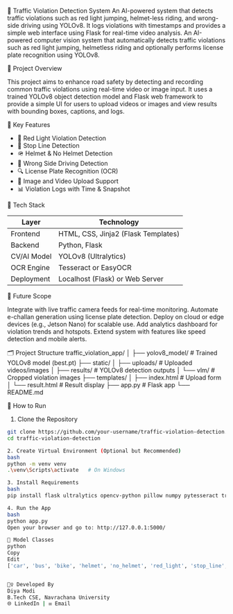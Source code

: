 🚦 Traffic Violation Detection System
An AI-powered system that detects traffic violations such as red light jumping, helmet-less riding, and wrong-side driving using YOLOv8. It logs violations with timestamps and provides a simple web interface using Flask for real-time video analysis.
An AI-powered computer vision system that automatically detects traffic violations such as red light jumping, helmetless riding and optionally performs license plate recognition using YOLOv8.


📌 Project Overview

This project aims to enhance road safety by detecting and recording common traffic violations using real-time video or image input. It uses a trained YOLOv8 object detection model and Flask web framework to provide a simple UI for users to upload videos or images and view results with bounding boxes, captions, and logs.


🎯 Key Features

- 🚦 Red Light Violation Detection
- 🛑 Stop Line Detection
- 🪖 Helmet & No Helmet Detection
- 🔄 Wrong Side Driving Detection
- 🔍 License Plate Recognition (OCR)
- 📁 Image and Video Upload Support
- 📊 Violation Logs with Time & Snapshot

🧠 Tech Stack

| Layer        | Technology                          |
|--------------|-------------------------------------|
| Frontend     | HTML, CSS, Jinja2 (Flask Templates) |
| Backend      | Python, Flask                       |
| CV/AI Model  | YOLOv8 (Ultralytics)                |
| OCR Engine   | Tesseract or EasyOCR                |
| Deployment   | Localhost (Flask) or Web Server     |

🔮 Future Scope

Integrate with live traffic camera feeds for real-time monitoring.
Automate e-challan generation using license plate detection.
Deploy on cloud or edge devices (e.g., Jetson Nano) for scalable use.
Add analytics dashboard for violation trends and hotspots.
Extend system with features like speed detection and mobile alerts.

🗂️ Project Structure
traffic_violation_app/
│
├── yolov8_model/ # Trained YOLOv8 model (best.pt)
├── static/
│ ├── uploads/ # Uploaded videos/images
│ ├── results/ # YOLOv8 detection outputs
│ └── vlm/ # Cropped violation images
├── templates/
│ ├── index.html # Upload form
│ └── result.html # Result display
├── app.py # Flask app
└── README.md

 🚀 How to Run

 1. Clone the Repository

```bash
git clone https://github.com/your-username/traffic-violation-detection.git
cd traffic-violation-detection

2. Create Virtual Environment (Optional but Recommended)
bash
python -m venv venv
.\venv\Scripts\activate   # On Windows

3. Install Requirements
bash
pip install flask ultralytics opencv-python pillow numpy pytesseract transformers torch

4. Run the App
bash
python app.py
Open your browser and go to: http://127.0.0.1:5000/

🧪 Model Classes
python
Copy
Edit
['car', 'bus', 'bike', 'helmet', 'no_helmet', 'red_light', 'stop_line', 'wrong_side', 'license_plate']


🙋‍♀️ Developed By
Diya Modi
B.Tech CSE, Navrachana University
🌐 LinkedIn | ✉️ Email


